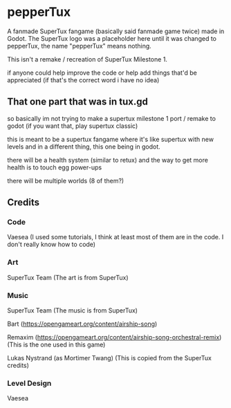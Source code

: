# pepperTux
A fanmade SuperTux fangame (basically said fanmade game twice) made in Godot. The SuperTux logo was a placeholder here until it was changed to pepperTux, the name "pepperTux" means nothing.

This isn't a remake / recreation of SuperTux Milestone 1.

if anyone could help improve the code or help add things that'd be appreciated (if that's the correct word i have no idea)

## That one part that was in tux.gd

so basically im not trying to make a supertux milestone 1 port / remake to godot (if you want that, play supertux classic)

this is meant to be a supertux fangame where it's like supertux with new levels and in a different thing, this one being in godot.

there will be a health system (similar to retux) and the way to get more health is to touch egg power-ups

there will be multiple worlds (8 of them?)

## Credits

### Code
Vaesea (I used some tutorials, I think at least most of them are in the code. I don't really know how to code)

### Art
SuperTux Team (The art is from SuperTux)

### Music
SuperTux Team (The music is from SuperTux)

Bart (https://opengameart.org/content/airship-song)

Remaxim (https://opengameart.org/content/airship-song-orchestral-remix) (This is the one used in this game)

Lukas Nystrand (as Mortimer Twang) (This is copied from the SuperTux credits)

### Level Design
Vaesea
